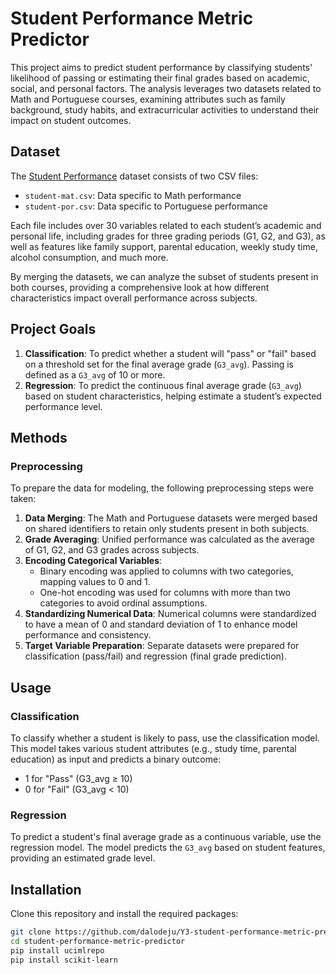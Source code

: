 # Student Performance Metric Predictor

This project aims to predict student performance by classifying students' likelihood of passing or estimating their final grades based on academic, social, and personal factors. The analysis leverages two datasets related to Math and Portuguese courses, examining attributes such as family background, study habits, and extracurricular activities to understand their impact on student outcomes.

## Dataset

The [Student Performance](https://archive.ics.uci.edu/dataset/320/student+performance) dataset consists of two CSV files:
- `student-mat.csv`: Data specific to Math performance
- `student-por.csv`: Data specific to Portuguese performance

Each file includes over 30 variables related to each student’s academic and personal life, including grades for three grading periods (G1, G2, and G3), as well as features like family support, parental education, weekly study time, alcohol consumption, and much more. 

By merging the datasets, we can analyze the subset of students present in both courses, providing a comprehensive look at how different characteristics impact overall performance across subjects.

## Project Goals

1. **Classification**: To predict whether a student will "pass" or "fail" based on a threshold set for the final average grade (`G3_avg`). Passing is defined as a `G3_avg` of 10 or more.
2. **Regression**: To predict the continuous final average grade (`G3_avg`) based on student characteristics, helping estimate a student’s expected performance level.

## Methods

### Preprocessing

To prepare the data for modeling, the following preprocessing steps were taken:

1. **Data Merging**: The Math and Portuguese datasets were merged based on shared identifiers to retain only students present in both subjects.
2. **Grade Averaging**: Unified performance was calculated as the average of G1, G2, and G3 grades across subjects.
3. **Encoding Categorical Variables**:
   - Binary encoding was applied to columns with two categories, mapping values to 0 and 1.
   - One-hot encoding was used for columns with more than two categories to avoid ordinal assumptions.
4. **Standardizing Numerical Data**: Numerical columns were standardized to have a mean of 0 and standard deviation of 1 to enhance model performance and consistency.
5. **Target Variable Preparation**: Separate datasets were prepared for classification (pass/fail) and regression (final grade prediction).

## Usage

### Classification

To classify whether a student is likely to pass, use the classification model. This model takes various student attributes (e.g., study time, parental education) as input and predicts a binary outcome:
- 1 for "Pass" (G3_avg ≥ 10)
- 0 for "Fail" (G3_avg < 10)

### Regression

To predict a student's final average grade as a continuous variable, use the regression model. The model predicts the `G3_avg` based on student features, providing an estimated grade level.

## Installation

Clone this repository and install the required packages:

```bash
git clone https://github.com/dalodeju/Y3-student-performance-metric-predictor.git
cd student-performance-metric-predictor
pip install ucimlrepo
pip install scikit-learn
